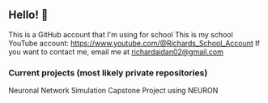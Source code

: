## Hello! 👋

This is a GitHub account that I'm using for school
This is my school YouTube account: <https://www.youtube.com/@Richards_School_Account>
If you want to contact me, email me at <richardaidan02@gmail.com>

### Current projects (most likely private repositories)
Neuronal Network Simulation Capstone Project using NEURON

<!--
**RichardAHart/RichardAHart** is a ✨ _special_ ✨ repository because its `README.md` (this file) appears on your GitHub profile.

Here are some ideas to get you started:

- 🔭 I’m currently working on ...
- 🌱 I’m currently learning ...
- 👯 I’m looking to collaborate on ...
- 🤔 I’m looking for help with ...
- 💬 Ask me about ...
- 📫 How to reach me: ...
- 😄 Pronouns: ...
- ⚡ Fun fact: ...
-->
